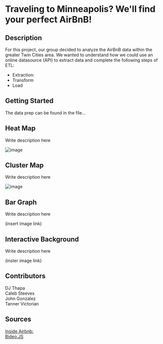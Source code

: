 # Traveling to Minneapolis? We'll find your perfect AirBnB!

## Description
For this project, our group decided to analyze the AirBnB data within the greater Twin Cities area.
We wanted to understand how we could use an online datasource (API) to extract data and complete the following steps of ETL:

* Extraction:
* Transform
* Load


## Getting Started
The data prep can be found in the file...

## Heat Map
Write description here

![image](https://user-images.githubusercontent.com/119895467/232554678-c90692d9-2487-47b3-84d7-57bcf4b8bd68.png)

## Cluster Map
Write description here

![image](https://user-images.githubusercontent.com/119895467/232554848-91202569-9471-4a0e-b6e9-78ac2fb33c4e.png)

## Bar Graph
Write description here

(insert image link)

## Interactive Background
Write description here

(inster image link)


## Contributors 

DJ Thapa <br>
Caleb Steeves <br>
John Gonzalez <br>
Tanner Victorian <br>

## Sources

[Inside Airbnb:](http://insideairbnb.com/twin-cities-msa) <br>
[Bideo.JS](https://rishabhp.github.io/bideo.js/)

